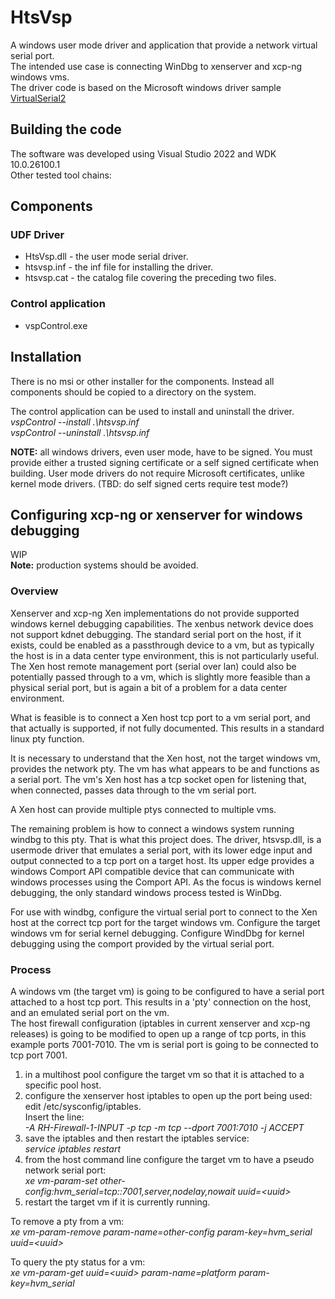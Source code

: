 # HtsVsp
A windows user mode driver and application that provide a network virtual serial port.  
The intended use case is connecting WinDbg to xenserver and xcp-ng windows vms.  
The driver code is based on the Microsoft windows driver sample [VirtualSerial2](https://github.com/microsoft/Windows-driver-samples/tree/main/serial/VirtualSerial2)

## Building the code
The software was developed using Visual Studio 2022 and WDK 10.0.26100.1  
Other tested tool chains:

## Components
### UDF Driver
* HtsVsp.dll - the user mode serial driver.
* htsvsp.inf - the inf file for installing the driver.
* htsvsp.cat - the catalog file covering the preceding two files.
### Control application
* vspControl.exe

## Installation
There is no msi or other installer for the components. Instead all components should be copied to a directory on the system.  

The control application can be used to install and uninstall the driver.  
_vspControl --install .\htsvsp.inf_  
_vspControl --uninstall .\htsvsp.inf_  

**NOTE:** all windows drivers, even user mode, have to be signed. You must provide either a trusted signing certificate or a self signed certificate when building. User mode drivers do not require Microsoft certificates, unlike kernel mode drivers. (TBD: do self signed certs require test mode?)

## Configuring xcp-ng or xenserver for windows debugging
WIP  
**Note:** production systems should be avoided. 
### Overview
Xenserver and xcp-ng Xen implementations do not provide supported windows kernel debugging capabilities. The xenbus network device does not support kdnet debugging. The standard serial port on the host, if it exists, could be enabled as a passthrough device to a vm, but as typically the host is in a data center type environment, this is not particularly useful. The Xen host remote management port (serial over lan) could also be potentially passed through to a vm, which is slightly more feasible than a physical serial port, but is again a bit of a problem for a data center environment.  

What is feasible is to connect a Xen host tcp port to a vm serial port, and that actually is supported, if not fully documented. This results in a standard linux pty function. 

It is necessary to understand that the Xen host, not the target windows vm, provides the network pty. The vm has what appears to be and functions as a serial port.  The vm's Xen host has a tcp socket open for listening that, when connected, passes data through to the vm serial port. 

A Xen host can provide multiple ptys connected to multiple vms.  

The remaining problem is how to connect a windows system running windbg to this pty. That is what this project does. The driver, htsvsp.dll, is a usermode driver that emulates a serial port, with its lower edge input and output connected to a tcp port on a target host. Its upper edge provides a windows Comport API compatible device that can communicate with windows processes using the Comport API. As the focus is windows kernel debugging, the only standard windows process tested is WinDbg.

For use with windbg, configure the virtual serial port to connect to the Xen host at the correct tcp port for the target windows vm. Configure the target windows vm for serial kernel debugging. Configure WindDbg for kernel debugging using the comport provided by the virtual serial port.

### Process
A windows vm (the target vm) is going to be configured to have a serial port attached to a host tcp port. This results in a 'pty' connection on the host, and an emulated serial port on the vm.  
The host firewall configuration (iptables in current xenserver and xcp-ng releases) is going to be modified to open up a range of tcp ports, in this example ports 7001-7010. The vm is serial port is going to be connected to tcp port 7001. 
1. in a multihost pool configure the target vm so that it is attached to a specific pool host.
1. configure the xenserver host iptables to open up the port being used:  
edit /etc/sysconfig/iptables.  
Insert the line:  
_-A RH-Firewall-1-INPUT -p tcp -m tcp --dport 7001:7010 -j ACCEPT_
1. save the iptables and then restart the iptables service:  
_service iptables restart_
1. from the host command line configure the target vm to have a pseudo network serial port:  
_xe vm-param-set other-config:hvm_serial=tcp::7001,server,nodelay,nowait uuid=\<uuid>_
1. restart the target vm if it is currently running.

To remove a pty from a vm:  
_xe vm-param-remove param-name=other-config param-key=hvm_serial uuid=\<uuid>_  

To query the pty status for a vm:  
_xe vm-param-get uuid=\<uuid> param-name=platform param-key=hvm_serial_


